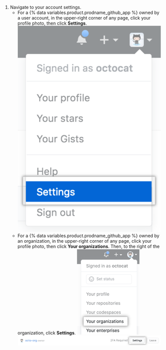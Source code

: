 1. Navigate to your account settings.
   - For a {% data variables.product.prodname_github_app %} owned by a user account, in the upper-right corner of any page, click your profile photo, then click **Settings**. ![Symbol „Settings" (Einstellungen) auf der Benutzerleiste](/assets/images/settings/userbar-account-settings_post2dot12.png)
   - For a {% data variables.product.prodname_github_app %} owned by an organization, in the upper-right corner of any page, click your profile photo, then click **Your organizations**. Then, to the right of the organization, click **Settings**. ![Your organizations in the profile menu](/assets/images/help/profile/your-organizations.png) ![The settings button](/assets/images/help/organizations/settings-button.png)
